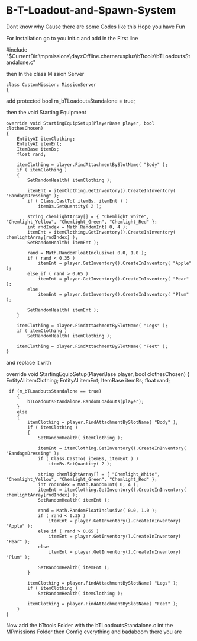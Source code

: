 # B-T-Loadout-and-Spawn-System
Dont know why Cause there are some Codes like this
Hope you have Fun


For Installation go to you Init.c and add in the First line

#include "$CurrentDir:\\mpmissions\\dayzOffline.chernarusplus\\bTtools\\bTLoadoutsStandalone.c"

then In the class Mission Server

	class CustomMission: MissionServer
	{
add 
protected bool m_bTLoadoutsStandalone            = true;

then the void Starting Equipment
	
	override void StartingEquipSetup(PlayerBase player, bool clothesChosen)
	{
		EntityAI itemClothing;
		EntityAI itemEnt;
		ItemBase itemBs;
		float rand;

		itemClothing = player.FindAttachmentBySlotName( "Body" );
		if ( itemClothing )
		{
			SetRandomHealth( itemClothing );
			
			itemEnt = itemClothing.GetInventory().CreateInInventory( "BandageDressing" );
			if ( Class.CastTo( itemBs, itemEnt ) )
				itemBs.SetQuantity( 2 );

			string chemlightArray[] = { "Chemlight_White", "Chemlight_Yellow", "Chemlight_Green", "Chemlight_Red" };
			int rndIndex = Math.RandomInt( 0, 4 );
			itemEnt = itemClothing.GetInventory().CreateInInventory( chemlightArray[rndIndex] );
			SetRandomHealth( itemEnt );

			rand = Math.RandomFloatInclusive( 0.0, 1.0 );
			if ( rand < 0.35 )
				itemEnt = player.GetInventory().CreateInInventory( "Apple" );
			else if ( rand > 0.65 )
				itemEnt = player.GetInventory().CreateInInventory( "Pear" );
			else
				itemEnt = player.GetInventory().CreateInInventory( "Plum" );

			SetRandomHealth( itemEnt );
		}
		
		itemClothing = player.FindAttachmentBySlotName( "Legs" );
		if ( itemClothing )
			SetRandomHealth( itemClothing );
		
		itemClothing = player.FindAttachmentBySlotName( "Feet" );
	}

and replace it with

override void StartingEquipSetup(PlayerBase player, bool clothesChosen)
	{
		EntityAI itemClothing;
		EntityAI itemEnt;
		ItemBase itemBs;
		float rand;

	 if (m_bTLoadoutsStandalone == true)
        {
            bTLoadoutsStandalone.RandomLoadouts(player);    
        }
        else
        {
			itemClothing = player.FindAttachmentBySlotName( "Body" );
			if ( itemClothing )
			{
				SetRandomHealth( itemClothing );
				
				itemEnt = itemClothing.GetInventory().CreateInInventory( "BandageDressing" );
				if ( Class.CastTo( itemBs, itemEnt ) )
					itemBs.SetQuantity( 2 );

				string chemlightArray[] = { "Chemlight_White", "Chemlight_Yellow", "Chemlight_Green", "Chemlight_Red" };
				int rndIndex = Math.RandomInt( 0, 4 );
				itemEnt = itemClothing.GetInventory().CreateInInventory( chemlightArray[rndIndex] );
				SetRandomHealth( itemEnt );

				rand = Math.RandomFloatInclusive( 0.0, 1.0 );
				if ( rand < 0.35 )
					itemEnt = player.GetInventory().CreateInInventory( "Apple" );
				else if ( rand > 0.65 )
					itemEnt = player.GetInventory().CreateInInventory( "Pear" );
				else
					itemEnt = player.GetInventory().CreateInInventory( "Plum" );

				SetRandomHealth( itemEnt );
			}
			
			itemClothing = player.FindAttachmentBySlotName( "Legs" );
			if ( itemClothing )
				SetRandomHealth( itemClothing );
			
			itemClothing = player.FindAttachmentBySlotName( "Feet" );
		}
	}

Now add the bTtools Folder with the bTLoadoutsStandalone.c int the MPmissions Folder
then Config everything and badaboom there you are
